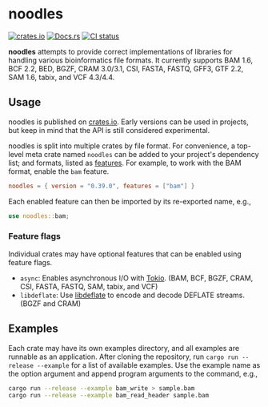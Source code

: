 # noodles

[![crates.io](https://img.shields.io/crates/v/noodles.svg)](https://crates.io/crates/noodles)
[![Docs.rs](https://docs.rs/noodles/badge.svg)](https://docs.rs/noodles)
[![CI status](https://github.com/zaeleus/noodles/actions/workflows/ci.yml/badge.svg)](https://github.com/zaeleus/noodles/actions/workflows/ci.yml)

**noodles** attempts to provide correct implementations of libraries for
handling various bioinformatics file formats. It currently supports BAM 1.6,
BCF 2.2, BED, BGZF, CRAM 3.0/3.1, CSI, FASTA, FASTQ, GFF3, GTF 2.2, SAM 1.6,
tabix, and VCF 4.3/4.4.

## Usage

noodles is published on [crates.io]. Early versions can be used in projects,
but keep in mind that the API is still considered experimental.

noodles is split into multiple crates by file format. For convenience, a
top-level meta crate named `noodles` can be added to your project's dependency
list; and formats, listed as [features]. For example, to work with the BAM
format, enable the `bam` feature.

```toml
noodles = { version = "0.39.0", features = ["bam"] }
```

Each enabled feature can then be imported by its re-exported name, e.g.,

```rust
use noodles::bam;
```

[crates.io]: https://crates.io/
[features]: https://doc.rust-lang.org/cargo/reference/features.html

### Feature flags

Individual crates may have optional features that can be enabled using feature
flags.

  * `async`: Enables asynchronous I/O with [Tokio]. (BAM, BCF, BGZF, CRAM, CSI,
    FASTA, FASTQ, SAM, tabix, and VCF)
  * `libdeflate`: Use [libdeflate] to encode and decode DEFLATE streams. (BGZF
    and CRAM)

[Tokio]: https://tokio.rs/
[libdeflate]: https://github.com/ebiggers/libdeflate

## Examples

Each crate may have its own examples directory, and all examples are runnable
as an application. After cloning the repository, run `cargo run --release
--example` for a list of available examples. Use the example name as the option
argument and append program arguments to the command, e.g.,

```bash
cargo run --release --example bam_write > sample.bam
cargo run --release --example bam_read_header sample.bam
```
